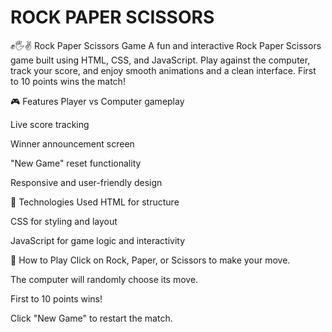 # ROCK PAPER SCISSORS
✊🖐✌ Rock Paper Scissors Game
A fun and interactive Rock Paper Scissors game built using HTML, CSS, and JavaScript. Play against the computer, track your score, and enjoy smooth animations and a clean interface. First to 10 points wins the match!

🎮 Features
Player vs Computer gameplay

Live score tracking

Winner announcement screen

"New Game" reset functionality

Responsive and user-friendly design

🚀 Technologies Used
HTML for structure

CSS for styling and layout

JavaScript for game logic and interactivity

📌 How to Play
Click on Rock, Paper, or Scissors to make your move.

The computer will randomly choose its move.

First to 10 points wins!

Click "New Game" to restart the match.
